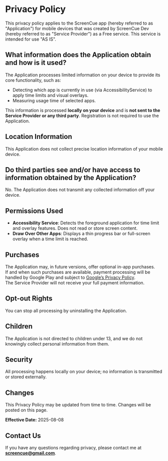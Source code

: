 # Privacy Policy

This privacy policy applies to the ScreenCue app (hereby referred to as "Application") for mobile devices that was created by ScreenCue Dev (hereby referred to as "Service Provider") as a Free service. This service is intended for use "AS IS".

## What information does the Application obtain and how is it used?

The Application processes limited information on your device to provide its core functionality, such as:

- Detecting which app is currently in use (via AccessibilityService) to apply time limits and visual overlays.
- Measuring usage time of selected apps.

This information is processed **locally on your device** and is **not sent to the Service Provider or any third party**. Registration is not required to use the Application.

## Location Information

This Application does not collect precise location information of your mobile device.

## Do third parties see and/or have access to information obtained by the Application?

No. The Application does not transmit any collected information off your device.

## Permissions Used

- **Accessibility Service**: Detects the foreground application for time limit and overlay features. Does not read or store screen content.
- **Draw Over Other Apps**: Displays a thin progress bar or full-screen overlay when a time limit is reached.

## Purchases

The Application may, in future versions, offer optional in-app purchases.  
If and when such purchases are available, payment processing will be handled by Google Play and subject to [Google’s Privacy Policy](https://policies.google.com/privacy).  
The Service Provider will not receive your full payment information.  

## Opt-out Rights

You can stop all processing by uninstalling the Application.

## Children

The Application is not directed to children under 13, and we do not knowingly collect personal information from them.

## Security

All processing happens locally on your device; no information is transmitted or stored externally.

## Changes

This Privacy Policy may be updated from time to time. Changes will be posted on this page.

**Effective Date:** 2025-08-08

## Contact Us

If you have any questions regarding privacy, please contact me at **screencue@gmail.com**.
